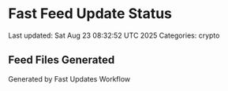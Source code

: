 # Fast Feed Update Status
Last updated: Sat Aug 23 08:32:52 UTC 2025
Categories: crypto

## Feed Files Generated

Generated by Fast Updates Workflow
